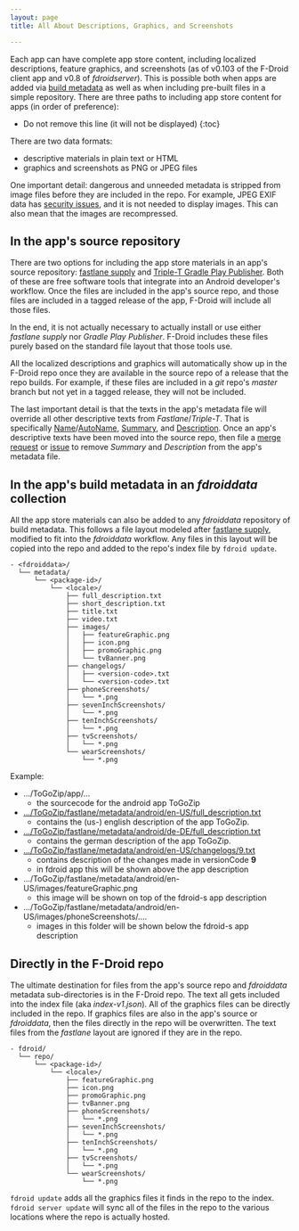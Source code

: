 ```yaml
---
layout: page
title: All About Descriptions, Graphics, and Screenshots

---
```


Each app can have complete app store content, including localized descriptions,
feature graphics, and screenshots (as of v0.103 of the F-Droid client app and
v0.8 of _fdroidserver_).  This is possible both when apps are added via
[build metadata](../Build_Metadata_Reference) as well as when including
pre-built files in a simple repository.  There are three paths to including app
store content for apps (in order of preference):



* Do not remove this line (it will not be displayed)
{:toc}

There are two data formats:

* descriptive materials in plain text or HTML
* graphics and screenshots as PNG or JPEG files

One important detail: dangerous and unneeded metadata is stripped from
image files before they are included in the repo.  For example, JPEG
EXIF data has
[security issues](https://threatpost.com/google-shuts-down-potentially-massive-android-bug/120393/),
and it is not needed to display images.  This can also mean that the
images are recompressed.


## In the app's source repository

There are two options for including the app store materials in an
app's source repository:
[fastlane supply](https://github.com/fastlane/fastlane/blob/2.28.7/supply/README.md#images-and-screenshots)
and
[Triple-T Gradle Play Publisher](https://github.com/Triple-T/gradle-play-publisher#play-store-metadata).
Both of these are free software tools that integrate into an Android
developer's workflow.  Once the files are included in the app's source
repo, and those files are included in a tagged release of the app,
F-Droid will include all those files.

In the end, it is not actually necessary to actually install or use
either _fastlane supply_ nor _Gradle Play Publisher_.  F-Droid
includes these files purely based on the standard file layout that
those tools use.

All the localized descriptions and graphics will automatically show up
in the F-Droid repo once they are available in the source repo of a
release that the repo builds.  For example, if these files are
included in a _git_ repo's _master_ branch but not yet in a tagged
release, they will not be included.

The last important detail is that the texts in the app's metadata file
will override all other descriptive texts from
_Fastlane_/_Triple-T_. That is specifically
[Name](../Build_Metadata_Reference/#Name)/[AutoName](../Build_Metadata_Reference/#AutoName),
[Summary](../Build_Metadata_Reference/#Summary), and
[Description](../Build_Metadata_Reference/#Description).  Once an
app's descriptive texts have been moved into the source repo, then
file a
[merge request](https://gitlab.com/fdroid/fdroiddata/merge_requests)
or [issue](https://gitlab.com/fdroid/fdroiddata/issues) to remove
_Summary_ and _Description_ from the app's metadata file.

## In the app's build metadata in an _fdroiddata_ collection

All the app store materials can also be added to any _fdroiddata_
repository of build metadata.  This follows a file layout modeled
after
[fastlane supply](https://github.com/fastlane/fastlane/blob/2.28.7/supply/README.md#images-and-screenshots),
modified to fit into the _fdroiddata_ workflow.  Any files in this
layout will be copied into the repo and added to the repo's index file
by `fdroid update`.

```
- <fdroiddata>/
  └── metadata/
      └── <package-id>/
          └── <locale>/
              ├── full_description.txt
              ├── short_description.txt
              ├── title.txt
              ├── video.txt
              ├── images/
              │   ├── featureGraphic.png
              │   ├── icon.png
              │   ├── promoGraphic.png
              │   └── tvBanner.png
              ├── changelogs/
              │   ├── <version-code>.txt
              │   └── <version-code>.txt
              ├── phoneScreenshots/
              │   └── *.png
              ├── sevenInchScreenshots/
              │   └── *.png
              ├── tenInchScreenshots/
              │   └── *.png
              ├── tvScreenshots/
              │   └── *.png
              └── wearScreenshots/
                  └── *.png
```

Example:

* .../ToGoZip/app/...
  * the sourcecode for the android app ToGoZip
* [.../ToGoZip/fastlane/metadata/android/en-US/full_description.txt](https://github.com/k3b/ToGoZip/blob/master/fastlane/metadata/android/en-US/full_description.txt)
  * contains the (us-) english description of the app ToGoZip.
* [.../ToGoZip/fastlane/metadata/android/de-DE/full_description.txt](https://github.com/k3b/ToGoZip/blob/master/fastlane/metadata/android/de-DE/full_description.txt)
  * contains the german description of the app ToGoZip.
* [.../ToGoZip/fastlane/metadata/android/en-US/changelogs/9.txt](https://github.com/k3b/ToGoZip/blob/master/fastlane/metadata/android/en-US/changelogs/9.txt)
  * contains description of the changes made in versionCode **9**
  * in fdroid app this will be shown above the app description
* .../ToGoZip/fastlane/metadata/android/en-US/images/featureGraphic.png 
  * this image will be shown on top of the fdroid-s app description
* .../ToGoZip/fastlane/metadata/android/en-US/images/phoneScreenshots/....
  * images in this folder will be shown below the fdroid-s app description

## Directly in the F-Droid repo

The ultimate destination for files from the app's source repo and
_fdroiddata_ metadata sub-directories is in the F-Droid repo.  The
text all gets included into the index file (aka _index-v1.json_).  All
of the graphics files can be directly included in the repo.  If
graphics files are also in the app's source or _fdroiddata_, then the
files directly in the repo will be overwritten.  The text files from
the _fastlane_ layout are ignored if they are in the repo.

```
- fdroid/
  └── repo/
      └── <package-id>/
          └── <locale>/
              ├── featureGraphic.png
              ├── icon.png
              ├── promoGraphic.png
              ├── tvBanner.png
              ├── phoneScreenshots/
              │   └── *.png
              ├── sevenInchScreenshots/
              │   └── *.png
              ├── tenInchScreenshots/
              │   └── *.png
              ├── tvScreenshots/
              │   └── *.png
              └── wearScreenshots/
                  └── *.png
```

`fdroid update` adds all the graphics files it finds in the repo to
the index.  `fdroid server update` will sync all of the files in the
repo to the various locations where the repo is actually hosted.
